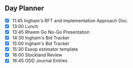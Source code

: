 ## Day Planner
- [x] 11:45 Ingham's RFT and implementation Approach Doc.
- [x] 13:00 Lunch
- [x] 13:45 Rheem Go No-Go Presentation
- [x] 14:30 Ingham's Bid Tracker
- [x] 15:00 Ingham's Bid Tracker
- [x] 15:30 Essop estimator template
- [x] 16:00 Stockland Review
- [x] 16:45 ODD Journal Entries